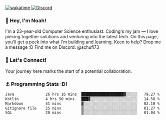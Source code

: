 [![wakatime](https://wakatime.com/badge/user/018b5c7c-fde2-4105-aa96-f5c758abb0a2.svg)](https://wakatime.com/@018b5c7c-fde2-4105-aa96-f5c758abb0a2)
[![Discord](https://img.shields.io/badge/Discord-5865F2?style=flat&logo=discord&logoColor=white)](https://discord.gg/eAW8AGXaGu)



### 👋 Hey, I'm Noah!
I'm a 23-year-old Computer Science enthusiast. Coding's my jam — I love piecing together solutions and venturing into the latest tech. On this page, you'll get a peek into what I'm building and learning. Keen to help? Drop me a message :D 
Find me on Discord: @schufi73

### 🤝 Let's Connect!
Your journey here marks the start of a potential collaboration.

### ⚓ Programming Stats :D!
<!--START_SECTION:waka-->

```txt
Java              26 hrs 16 mins  ███████████████████▓░░░░░   79.27 %
Kotlin            4 hrs 50 mins   ███▓░░░░░░░░░░░░░░░░░░░░░   14.58 %
Markdown          41 mins         ▓░░░░░░░░░░░░░░░░░░░░░░░░   02.10 %
GitIgnore file    25 mins         ▒░░░░░░░░░░░░░░░░░░░░░░░░   01.27 %
SQL               20 mins         ▒░░░░░░░░░░░░░░░░░░░░░░░░   01.04 %
```

<!--END_SECTION:waka-->
